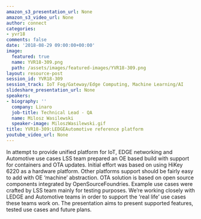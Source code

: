 ```yaml
---
amazon_s3_presentation_url: None
amazon_s3_video_url: None
author: connect
categories:
- yvr18
comments: false
date: '2018-08-29 09:00:00+00:00'
image:
  featured: true
  name: YVR18-309.png
  path: /assets/images/featured-images/YVR18-309.png
layout: resource-post
session_id: YVR18-309
session_track: IoT Fog/Gateway/Edge Computing, Machine Learning/AI
slideshare_presentation_url: None
speakers:
- biography: ''
  company: Linaro
  job-title: Technical Lead - QA
  name: Milosz Wasilewski
  speaker-image: MiloszWasilewski.gif
title: YVR18-309:LEDGEAutomotive reference platform
youtube_video_url: None
---
```


In attempt to provide unified platform for IoT, EDGE networking and Automotive use cases LSS team prepared an OE based build with support for containers and OTA updates. Initial effort was based on using HiKey 6220 as a hardware platform. Other platforms support should be fairly easy to add with OE ‘machine’ abstraction. OTA solution is based on open source components integrated by OpenSourceFoundries. Example use cases were crafted by LSS team mainly for testing purposes. We’re working closely with LEDGE and Automotive teams in order to support the ‘real life’ use cases these teams work on. The presentation aims to present supported features, tested use cases and future plans.